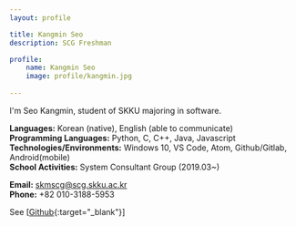 ```yaml
---
layout: profile

title: Kangmin Seo
description: SCG Freshman

profile:
    name: Kangmin Seo
    image: profile/kangmin.jpg
    
---
```


I'm Seo Kangmin, student of SKKU majoring in software.  

<strong>Languages:</strong> Korean (native), English (able to communicate)  
<strong>Programming Languages:</strong> Python, C, C++, Java, Javascript  
<strong>Technologies/Environments:</strong> Windows 10, VS Code, Atom, Github/Gitlab, Android(mobile)  
<strong>School Activities:</strong> System Consultant Group (2019.03~)

<strong>Email:</strong> skmscg@scg.skku.ac.kr  
<strong>Phone:</strong> +82 010-3188-5953  

See [[Github](https://github.com/skmscg){:target="\_blank"}]  

